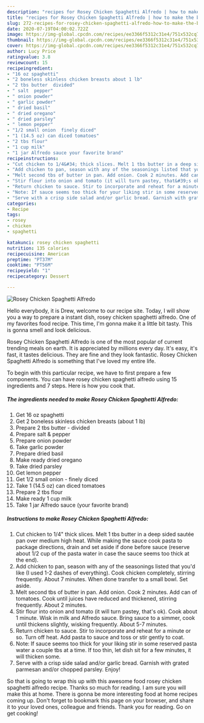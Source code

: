 ```yaml
---
description: "recipes for Rosey Chicken Spaghetti Alfredo | how to make the best Rosey Chicken Spaghetti Alfredo"
title: "recipes for Rosey Chicken Spaghetti Alfredo | how to make the best Rosey Chicken Spaghetti Alfredo"
slug: 272-recipes-for-rosey-chicken-spaghetti-alfredo-how-to-make-the-best-rosey-chicken-spaghetti-alfredo
date: 2020-07-19T04:00:02.722Z
image: https://img-global.cpcdn.com/recipes/ee3366f5312c31e4/751x532cq70/rosey-chicken-spaghetti-alfredo-recipe-main-photo.jpg
thumbnail: https://img-global.cpcdn.com/recipes/ee3366f5312c31e4/751x532cq70/rosey-chicken-spaghetti-alfredo-recipe-main-photo.jpg
cover: https://img-global.cpcdn.com/recipes/ee3366f5312c31e4/751x532cq70/rosey-chicken-spaghetti-alfredo-recipe-main-photo.jpg
author: Lucy Price
ratingvalue: 3.8
reviewcount: 15
recipeingredient:
- "16 oz spaghetti"
- "2 boneless skinless chicken breasts about 1 lb"
- "2 tbs butter  divided"
- " salt  pepper"
- " onion powder"
- " garlic powder"
- " dried basil"
- " dried oregano"
- " dried parsley"
- " lemon pepper"
- "1/2 small onion  finely diced"
- "1 (14.5 oz) can diced tomatoes"
- "2 tbs flour"
- "1 cup milk"
- "1 jar Alfredo sauce your favorite brand"
recipeinstructions:
- "Cut chicken to 1/4&#34; thick slices. Melt 1 tbs butter in a deep sided sautée pan over medium high heat. While making the sauce cook pasta to package directions, drain and set aside if done before sauce (reserve about 1/2 cup of the pasta water in case the sauce seems too thick at the end)."
- "Add chicken to pan, season with any of the seasonings listed that you&#39;d like (I used 1-2 dashes of everything). Cook chicken completely, stirring frequently. About 7 minutes. When done transfer to a small bowl. Set aside."
- "Melt second tbs of butter in pan. Add onion. Cook 2 minutes. Add can of tomatoes. Cook until juices have reduced and thickened, stirring frequently. About 2 minutes."
- "Stir flour into onion and tomato (it will turn pastey, that&#39;s ok). Cook about 1 minute. Wisk in milk and Alfredo sauce. Bring sauce to a simmer, cook until thickens slightly, wisking frequently. About 5-7 minutes."
- "Return chicken to sauce. Stir to incorporate and reheat for a minute or so. Turn off heat. Add pasta to sauce and toss or stir gently to coat."
- "Note: If sauce seems too thick for your liking stir in some reserved pasta water a couple tbs at a time. If too thin, let dish sit for a few minutes, it will thicken some."
- "Serve with a crisp side salad and/or garlic bread. Garnish with grated parmesan and/or chopped parsley. Enjoy!"
categories:
- Recipe
tags:
- rosey
- chicken
- spaghetti

katakunci: rosey chicken spaghetti 
nutrition: 135 calories
recipecuisine: American
preptime: "PT37M"
cooktime: "PT56M"
recipeyield: "1"
recipecategory: Dessert

---
```



![Rosey Chicken Spaghetti Alfredo](https://img-global.cpcdn.com/recipes/ee3366f5312c31e4/751x532cq70/rosey-chicken-spaghetti-alfredo-recipe-main-photo.jpg)

Hello everybody, it is Drew, welcome to our recipe site. Today, I will show you a way to prepare a instant dish, rosey chicken spaghetti alfredo. One of my favorites food recipe. This time, I'm gonna make it a little bit tasty. This is gonna smell and look delicious.



Rosey Chicken Spaghetti Alfredo is one of the most popular of current trending meals on earth. It is appreciated by millions every day. It's easy, it's fast, it tastes delicious. They are fine and they look fantastic. Rosey Chicken Spaghetti Alfredo is something that I've loved my entire life.


To begin with this particular recipe, we have to first prepare a few components. You can have rosey chicken spaghetti alfredo using 15 ingredients and 7 steps. Here is how you cook that.

<!--inarticleads1-->

##### The ingredients needed to make Rosey Chicken Spaghetti Alfredo:

1. Get 16 oz spaghetti
1. Get 2 boneless skinless chicken breasts (about 1 lb)
1. Prepare 2 tbs butter - divided
1. Prepare  salt &amp; pepper
1. Prepare  onion powder
1. Take  garlic powder
1. Prepare  dried basil
1. Make ready  dried oregano
1. Take  dried parsley
1. Get  lemon pepper
1. Get 1/2 small onion - finely diced
1. Take 1 (14.5 oz) can diced tomatoes
1. Prepare 2 tbs flour
1. Make ready 1 cup milk
1. Take 1 jar Alfredo sauce (your favorite brand)




<!--inarticleads2-->

##### Instructions to make Rosey Chicken Spaghetti Alfredo:

1. Cut chicken to 1/4&#34; thick slices. Melt 1 tbs butter in a deep sided sautée pan over medium high heat. While making the sauce cook pasta to package directions, drain and set aside if done before sauce (reserve about 1/2 cup of the pasta water in case the sauce seems too thick at the end).
1. Add chicken to pan, season with any of the seasonings listed that you&#39;d like (I used 1-2 dashes of everything). Cook chicken completely, stirring frequently. About 7 minutes. When done transfer to a small bowl. Set aside.
1. Melt second tbs of butter in pan. Add onion. Cook 2 minutes. Add can of tomatoes. Cook until juices have reduced and thickened, stirring frequently. About 2 minutes.
1. Stir flour into onion and tomato (it will turn pastey, that&#39;s ok). Cook about 1 minute. Wisk in milk and Alfredo sauce. Bring sauce to a simmer, cook until thickens slightly, wisking frequently. About 5-7 minutes.
1. Return chicken to sauce. Stir to incorporate and reheat for a minute or so. Turn off heat. Add pasta to sauce and toss or stir gently to coat.
1. Note: If sauce seems too thick for your liking stir in some reserved pasta water a couple tbs at a time. If too thin, let dish sit for a few minutes, it will thicken some.
1. Serve with a crisp side salad and/or garlic bread. Garnish with grated parmesan and/or chopped parsley. Enjoy!




So that is going to wrap this up with this awesome food rosey chicken spaghetti alfredo recipe. Thanks so much for reading. I am sure you will make this at home. There is gonna be more interesting food at home recipes coming up. Don't forget to bookmark this page on your browser, and share it to your loved ones, colleague and friends. Thank you for reading. Go on get cooking!
